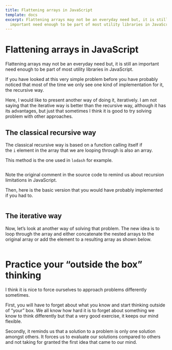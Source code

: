 ```yaml
---
title: Flattening arrays in JavaScript
template: docs
excerpt: Flattening arrays may not be an everyday need but, it is still an
  important need enough to be part of most utility libraries in JavaScript.
---
```

<!--StartFragment-->

# Flattening arrays in JavaScript

Flattening arrays may not be an everyday need but, it is still an important need enough to be part of most utility libraries in JavaScript.

If you have looked at this very simple problem before you have probably noticed that most of the time we only see one kind of implementation for it, the recursive way.

Here, I would like to present another way of doing it, iteratively. I am not saying that the iterative way is better than the recursive way, although it has its advantages, but just that sometimes I think it is good to try solving problem with other approaches.

## The classical recursive way

The classical recursive way is based on a function calling itself if the `i` element in the array that we are looping through is also an array.

This method is the one used in `lodash` for example.

```

```

Note the original comment in the source code to remind us about recursion limitations in JavaScript.

Then, here is the basic version that you would have probably implemented if you had to.

```

```

## The iterative way

Now, let’s look at another way of solving that problem. The new idea is to loop through the array and either concatenate the nested arrays to the original array or add the element to a resulting array as shown below.

```

```

# Practice your “outside the box” thinking

I think it is nice to force ourselves to approach problems differently sometimes.

First, you will have to forget about what you know and start thinking outside of “your” box. We all know how hard it is to forget about something we know to think differently but that a very good exercise, it keeps our mind flexible.

Secondly, it reminds us that a solution to a problem is only one solution amongst others. It forces us to evaluate our solutions compared to others and not taking for granted the first idea that came to our mind.

<!--EndFragment-->
